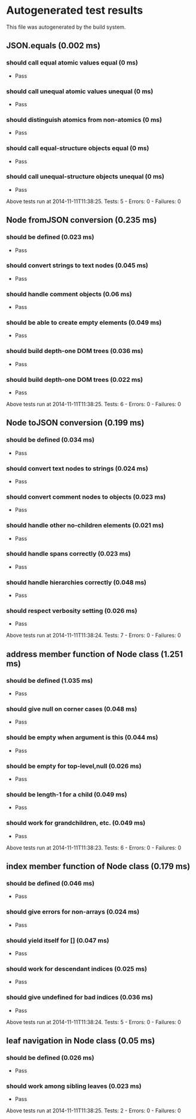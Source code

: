 # Autogenerated test results

This file was autogenerated by the build system.

## JSON.equals (0.002 ms)

### should call equal atomic values equal (0 ms)

 * <span class="test-pass">Pass</span>

### should call unequal atomic values unequal (0 ms)

 * <span class="test-pass">Pass</span>

### should distinguish atomics from non-atomics (0 ms)

 * <span class="test-pass">Pass</span>

### should call equal-structure objects equal (0 ms)

 * <span class="test-pass">Pass</span>

### should call unequal-structure objects unequal (0 ms)

 * <span class="test-pass">Pass</span>

Above tests run at 2014-11-11T11:38:25. Tests: 5 - Errors: 0 - Failures: 0

## Node fromJSON conversion (0.235 ms)

### should be defined (0.023 ms)

 * <span class="test-pass">Pass</span>

### should convert strings to text nodes (0.045 ms)

 * <span class="test-pass">Pass</span>

### should handle comment objects (0.06 ms)

 * <span class="test-pass">Pass</span>

### should be able to create empty elements (0.049 ms)

 * <span class="test-pass">Pass</span>

### should build depth-one DOM trees (0.036 ms)

 * <span class="test-pass">Pass</span>

### should build depth-one DOM trees (0.022 ms)

 * <span class="test-pass">Pass</span>

Above tests run at 2014-11-11T11:38:25. Tests: 6 - Errors: 0 - Failures: 0

## Node toJSON conversion (0.199 ms)

### should be defined (0.034 ms)

 * <span class="test-pass">Pass</span>

### should convert text nodes to strings (0.024 ms)

 * <span class="test-pass">Pass</span>

### should convert comment nodes to objects (0.023 ms)

 * <span class="test-pass">Pass</span>

### should handle other no-children elements (0.021 ms)

 * <span class="test-pass">Pass</span>

### should handle spans correctly (0.023 ms)

 * <span class="test-pass">Pass</span>

### should handle hierarchies correctly (0.048 ms)

 * <span class="test-pass">Pass</span>

### should respect verbosity setting (0.026 ms)

 * <span class="test-pass">Pass</span>

Above tests run at 2014-11-11T11:38:24. Tests: 7 - Errors: 0 - Failures: 0

## address member function of Node class (1.251 ms)

### should be defined (1.035 ms)

 * <span class="test-pass">Pass</span>

### should give null on corner cases (0.048 ms)

 * <span class="test-pass">Pass</span>

### should be empty when argument is this (0.044 ms)

 * <span class="test-pass">Pass</span>

### should be empty for top-level,null (0.026 ms)

 * <span class="test-pass">Pass</span>

### should be length-1 for a child (0.049 ms)

 * <span class="test-pass">Pass</span>

### should work for grandchildren, etc. (0.049 ms)

 * <span class="test-pass">Pass</span>

Above tests run at 2014-11-11T11:38:23. Tests: 6 - Errors: 0 - Failures: 0

## index member function of Node class (0.179 ms)

### should be defined (0.046 ms)

 * <span class="test-pass">Pass</span>

### should give errors for non-arrays (0.024 ms)

 * <span class="test-pass">Pass</span>

### should yield itself for [] (0.047 ms)

 * <span class="test-pass">Pass</span>

### should work for descendant indices (0.025 ms)

 * <span class="test-pass">Pass</span>

### should give undefined for bad indices (0.036 ms)

 * <span class="test-pass">Pass</span>

Above tests run at 2014-11-11T11:38:24. Tests: 5 - Errors: 0 - Failures: 0

## leaf navigation in Node class (0.05 ms)

### should be defined (0.026 ms)

 * <span class="test-pass">Pass</span>

### should work among sibling leaves (0.023 ms)

 * <span class="test-pass">Pass</span>

Above tests run at 2014-11-11T11:38:25. Tests: 2 - Errors: 0 - Failures: 0

